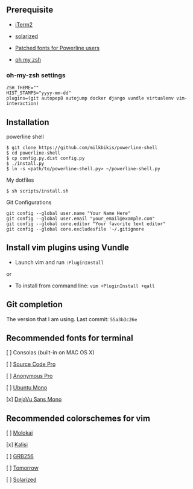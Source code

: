 ## Prerequisite

- [iTerm2](http://iterm2.com/)

- [solarized](http://ethanschoonover.com/solarized)

- [Patched fonts for Powerline users](https://github.com/powerline/fonts)

- [oh my zsh](http://ohmyz.sh/)

### oh-my-zsh settings

```
ZSH_THEME=""
HIST_STAMPS="yyyy-mm-dd"
plugins=(git autopep8 autojump docker django vundle virtualenv vim-interaction)
```

## Installation

powerline shell

```
$ git clone https://github.com/milkbikis/powerline-shell
$ cd powerline-shell
$ cp config.py.dist config.py
$ ./install.py
$ ln -s <path/to/powerline-shell.py> ~/powerline-shell.py
```

My dotfiles

```
$ sh scripts/install.sh
```

Git Configurations

```
git config --global user.name "Your Name Here"
git config --global user.email "your_email@example.com"
git config --global core.editor "Your favorite text editor"
git config --global core.excludesfile '~/.gitignore
```

## Install vim plugins using Vundle

* Launch vim and run `:PluginInstall`

or

* To install from command line: `vim +PluginInstall +qall`

## Git completion

The version that I am using. Last commit: `55a3b3c26e`

## Recommended fonts for terminal

[ ] Consolas (built-in on MAC OS X)

[ ] [Source Code Pro](https://github.com/adobe-fonts/source-code-pro)

[ ] [Anonymous Pro](http://www.marksimonson.com/fonts/view/anonymous-pro)

[ ] [Ubuntu Mono](http://font.ubuntu.com/)

[x] [DejaVu Sans Mono](http://dejavu-fonts.org/wiki/Main_Page)

## Recommended colorschemes for vim

[ ] [Molokai](https://github.com/tomasr/molokai)

[x] [Kalisi](https://github.com/freeo/vim-kalisi)

[ ] [GRB256](https://github.com/alindeman/grb256)

[ ] [Tomorrow](https://github.com/chriskempson/tomorrow-theme)

[ ] [Solarized](https://github.com/altercation/vim-colors-solarized)
